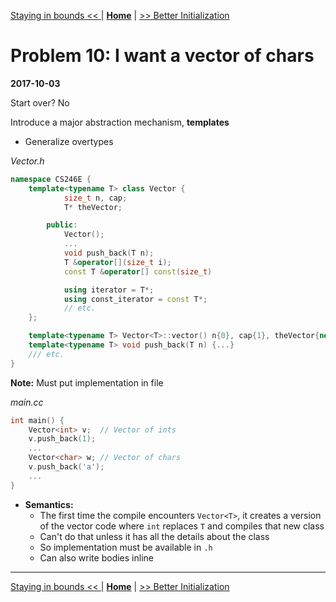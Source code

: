 [Staying in bounds << ](./problem_9.md) | [**Home**](../README.md) | [>> Better Initialization](./problem_11.md) 

# Problem 10: I want a vector of chars
**2017-10-03**

Start over? No

Introduce a major abstraction mechanism, **templates**
- Generalize overtypes

_Vector.h_

```C++
namespace CS246E {
    template<typename T> class Vector {
            size_t n, cap;
            T* theVector;

        public:
            Vector();
            ...
            void push_back(T n);
            T &operator[](size_t i);
            const T &operator[] const(size_t)

            using iterator = T*;
            using const_iterator = const T*;
            // etc.
    };

    template<typename T> Vector<T>::vector() n{0}, cap{1}, theVector{new T[cap]} {}
    template<typename T> void push_back(T n) {...}
    /// etc.
}
```

**Note:** Must put implementation in file

_main.cc_

```C++
int main() {
    Vector<int> v;  // Vector of ints
    v.push_back(1);
    ...
    Vector<char> w; // Vector of chars
    v.push_back('a');
    ...
}
```

- **Semantics:**
    - The first time the compile encounters `Vector<T>`, it creates a version of the vector code where `int` replaces `T` and compiles that new class
    - Can't do that unless it has all the details about the class
    - So implementation must be available in `.h`
    - Can also write bodies inline

---
[Staying in bounds << ](./problem_9.md) | [**Home**](../README.md) | [>> Better Initialization](./problem_11.md) 
